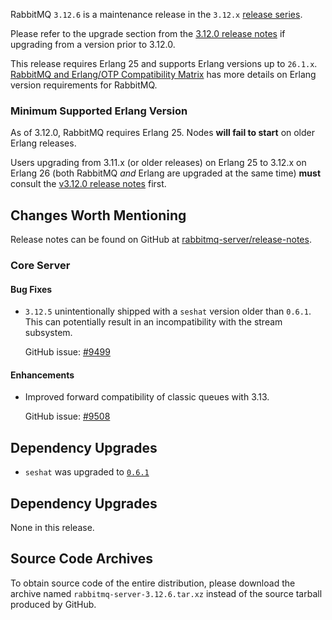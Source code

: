 RabbitMQ `3.12.6` is a maintenance release in the `3.12.x` [release series](https://www.rabbitmq.com/versions.html).

Please refer to the upgrade section from the [3.12.0 release notes](https://github.com/rabbitmq/rabbitmq-server/releases/tag/v3.12.0)
if upgrading from a version prior to 3.12.0.

This release requires Erlang 25 and supports Erlang versions up to `26.1.x`.
[RabbitMQ and Erlang/OTP Compatibility Matrix](https://www.rabbitmq.com/which-erlang.html) has more details on
Erlang version requirements for RabbitMQ.


### Minimum Supported Erlang Version

As of 3.12.0, RabbitMQ requires Erlang 25. Nodes **will fail to start** on older Erlang releases.

Users upgrading from 3.11.x (or older releases) on Erlang 25 to 3.12.x on Erlang 26
(both RabbitMQ *and* Erlang are upgraded at the same time) **must** consult
the [v3.12.0 release notes](https://github.com/rabbitmq/rabbitmq-server/releases/tag/v3.12.0) first.


## Changes Worth Mentioning

Release notes can be found on GitHub at [rabbitmq-server/release-notes](https://github.com/rabbitmq/rabbitmq-server/tree/v3.12.x/release-notes).


### Core Server

#### Bug Fixes

 * `3.12.5` unintentionally shipped with a `seshat` version older than `0.6.1`. This can potentially
   result in an incompatibility with the stream subsystem.

   GitHub issue: [#9499](https://github.com/rabbitmq/rabbitmq-server/pull/9499)

#### Enhancements

 * Improved forward compatibility of classic queues with 3.13.

   GitHub issue: [#9508](https://github.com/rabbitmq/rabbitmq-server/pull/9508)


## Dependency Upgrades

 * `seshat` was upgraded to [`0.6.1`](https://github.com/rabbitmq/seshat/tags)


## Dependency Upgrades

None in this release.

## Source Code Archives

To obtain source code of the entire distribution, please download the archive named `rabbitmq-server-3.12.6.tar.xz`
instead of the source tarball produced by GitHub.

